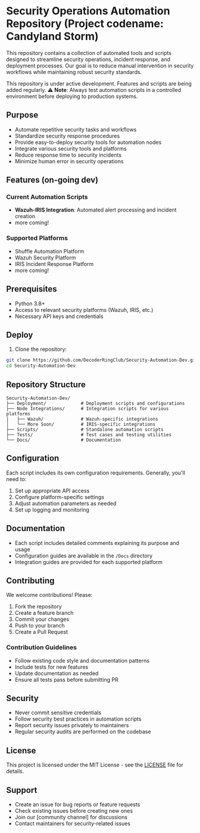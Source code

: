 # Security Operations Automation Repository (Project codename: Candyland Storm)

This repository contains a collection of automated tools and scripts designed to streamline security operations, incident response, and deployment processes. Our goal is to reduce manual intervention in security workflows while maintaining robust security standards.

This repository is under active development. Features and scripts are being added regularly.
⚠️ **Note**: Always test automation scripts in a controlled environment before deploying to production systems.

## Purpose

- Automate repetitive security tasks and workflows
- Standardize security response procedures
- Provide easy-to-deploy security tools for automation nodes
- Integrate various security tools and platforms
- Reduce response time to security incidents
- Minimize human error in security operations

## Features (on-going dev)

### Current Automation Scripts
- **Wazuh-IRIS Integration**: Automated alert processing and incident creation
- more coming!

### Supported Platforms
- Shuffle Automation Platform
- Wazuh Security Platform
- IRIS Incident Response Platform
- more coming!

## Prerequisites

- Python 3.8+
- Access to relevant security platforms (Wazuh, IRIS, etc.)
- Necessary API keys and credentials

## Deploy

1. Clone the repository:
```bash
git clone https://github.com/DecoderRingClub/Security-Automation-Dev.git
cd Security-Automation-Dev
```


## Repository Structure

```
Security-Automation-Dev/
├── Deployment/             # Deployment scripts and configurations
├── Node Integrations/      # Integration scripts for various platforms
│   ├── Wazuh/              # Wazuh-specific integrations
│   └── More Soon/          # IRIS-specific integrations
├── Scripts/                # Standalone automation scripts
├── Tests/                  # Test cases and testing utilities
└── Docs/                   # Documentation
```

## Configuration

Each script includes its own configuration requirements. Generally, you'll need to:
1. Set up appropriate API access
2. Configure platform-specific settings
3. Adjust automation parameters as needed
4. Set up logging and monitoring

## Documentation

- Each script includes detailed comments explaining its purpose and usage
- Configuration guides are available in the `/Docs` directory
- Integration guides are provided for each supported platform

## Contributing

We welcome contributions! Please:
1. Fork the repository
2. Create a feature branch
3. Commit your changes
4. Push to your branch
5. Create a Pull Request

### Contribution Guidelines
- Follow existing code style and documentation patterns
- Include tests for new features
- Update documentation as needed
- Ensure all tests pass before submitting PR

## Security

- Never commit sensitive credentials
- Follow security best practices in automation scripts
- Report security issues privately to maintainers
- Regular security audits are performed on the codebase

## License

This project is licensed under the MIT License - see the [LICENSE](LICENSE) file for details.

## Support

- Create an issue for bug reports or feature requests
- Check existing issues before creating new ones
- Join our [community channel] for discussions
- Contact maintainers for security-related issues
